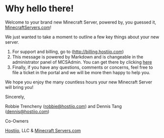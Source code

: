 Why hello there!
=============

Welcome to your brand new Minecraft Server, powered by, you guessed it, [MinecraftServers.com](http://minecraftservers.com)!

We just wanted to take a moment to outline a few key things about your new server.

1. For support and billing, go to (http://billing.hostiio.com)
2. This message is powered by Markdown and is changeable in the administrator panel of MCSAdmin. You can get there by clicking [here](admin/landing.php)
3. Finally, if you have any questions, comments or concerns, feel free to file a ticket in the portal and we will be more then happy to help you.

We hope you enjoy the many countless hours your new Minecraft Server will bring you!

Sincerely,

Robbie Trencheny (<robbie@hostiio.com>) and Dennis Tang (<dennis@hostiio.com>)

Co-Owners

[Hostiio](http://hostiio.com), LLC & [Minecraft Servers.com](http://minecraftservers.com)
